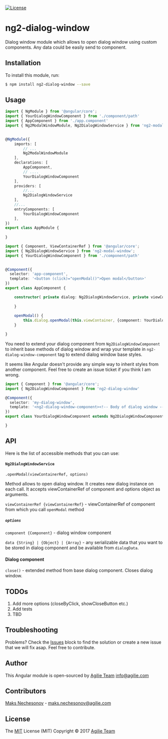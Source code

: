 [![License](https://img.shields.io/github/license/mashape/apistatus.svg)](https://github.com/agilie/ng2-dialog-window)

# ng2-dialog-window

Dialog window module which allows to open dialog window using custom components. Any data could be easily send to component.

## Installation

To install this module, run:

```bash
$ npm install ng2-dialog-window --save
```

## Usage

```typescript
import { NgModule } from '@angular/core';
import { YourDialogWindowComponent } from './component/path'
import { AppComponent } from './app.component'
import { Ng2ModalWindowModule, Ng2DialogWindowService } from 'ng2-modal-window';

 
@NgModule({
    imports: [
        // ... 
        Ng2ModalWindowModule
    ],
    declarations: [
        AppComponent,
        // ....
        YourDialogWindowComponent
    ],
    providers: [
        //...
        Ng2DialogWindowService
    ],
    //...
    entryComponents: [
        YourDialogWindowComponent
    ],
})
export class AppModule {
 
}
```

```typescript
import { Component, ViewContainerRef } from '@angular/core';
import { Ng2DialogWindowService } from 'ng2-modal-window';
import { YourDialogWindowComponent } from './component/path'

 
@Component({
  selector: 'app-component',
  template: '<button (click)="openModal()">Open modal</button>'
})
export class AppComponent {

    constructor( private dialog: Ng2DialogWindowService, private viewContainer: ViewContainerRef) {
        
    }
    
    openModal() {
        this.dialog.openModal(this.viewContainer, {component: YourDialogWindowComponent})
    }

}
```
You need to extend your dialog component from ```Ng2DialogWindowComponent``` to inherit base methods of dialog window and wrap your template in ```ng2-dialog-window-component``` tag to extend dialog window base styles.

It seems like Angular doesn't provide any simple way to inherit styles from another component. Feel free to create an issue ticket if you think I am wrong.

```typescript
import { Component } from '@angular/core';
import { Ng2DialogWindowComponent } from 'ng2-dialog-window'

@Component({
  selector: 'my-dialog-window',
  template: '<ng2-dialog-window-component><!-- Body of dialog window --></ng2-dialog-window-component>'
})
export class YourDialogWindowComponent extends Ng2DialogWindowComponent {

}

```
## API

Here is the list of accessible methods that you can use:

#### ```Ng2DialogWindowService```

```.openModal(viewContainerRef, options)```

Method allows to open dialog window. It creates new dialog instance on each call. It accepts viewContainerRef of component and options object as arguments.

```viewContainerRef {viewContainerRef}``` - viewContainerRef of component from which you call ```openModal``` method

##### ```options```

```component {Component}``` - dialog window component

```data {String} | {Object} | {Array}``` - any serializable data that you want to be stored in dialog component and be available from ```dialogData```.

#### Dialog component

```close()``` - extended method from base dialog component. Closes dialog window.

## TODOs

1. Add more options (closeByClick, showCloseButton etc.)
2. Add tests
3. TBD

## Troubleshooting
Problems? Check the [Issues](https://github.com/agilie/ng2-dialog-window/issues) block 
to find the solution or create a new issue that we will fix asap. Feel free to contribute.

## Author
This Angular module is open-sourced by [Agilie Team](https://www.agilie.com) <info@agilie.com>

## Contributors

[Maks Nechesonov](https://github.com/NechiK) - <maks.nechesonov@agilie.com>

## License
The [MIT](LICENSE.MD) License (MIT) Copyright © 2017 [Agilie Team](https://www.agilie.com)
